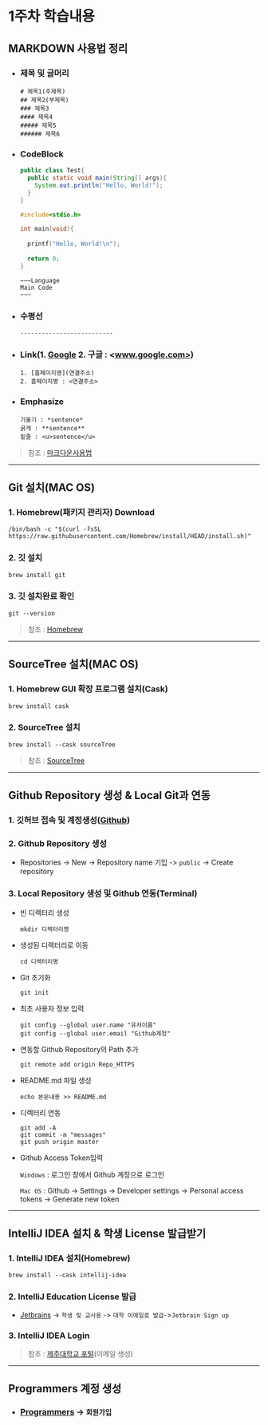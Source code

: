 # 1주차 학습내용

## MARKDOWN 사용법 정리

- ### 제목 및 글머리

    ~~~
    # 제목1(주제목)
    ## 제목2(부제목)
    ### 제목3
    #### 제목4
    ##### 제목5
    ###### 제목6
    ~~~

- ### CodeBlock

    ~~~java
    public class Test{
      public static void main(String[] args){
        System.out.println("Hello, World!");
      }
    }
    ~~~

    ~~~c
    #include<stdio.h>
    
    int main(void){
      
      printf("Hello, World!\n");
      
      return 0;
    }
    ~~~

    ~~~~Language
    ~~~Language
    Main Code
    ~~~
    ~~~~

- ### 수평선

    ~~~
    --------------------------
    ~~~

- ### Link(1. [Google](http:www.google.com) 2. 구글 : <www.google.com>)

    ~~~
    1. [홈페이지명](연결주소)
    2. 홈페이지명 : <연결주소>
    ~~~

    

- ### Emphasize

    ~~~
    기울기 : *sentence*
    굵게 : **sentence**
    밑줄 : <u>sentence</u>
    ~~~

> 참조 : [마크다운사용법](https://gist.github.com/ihoneymon/652be052a0727ad59601)

--------------------



## Git 설치(MAC OS)

### 1. Homebrew(패키지 관리자) Download

~~~
/bin/bash -c "$(curl -fsSL https://raw.githubusercontent.com/Homebrew/install/HEAD/install.sh)"
~~~

### 2. 깃 설치

~~~
brew install git
~~~

### 3. 깃 설치완료 확인

~~~
git --version
~~~

> 참조 : [Homebrew](https://brew.sh/index_ko)

---------------------------------------------



## SourceTree 설치(MAC OS)

### 1. Homebrew GUI 확장 프로그램 설치(Cask)

~~~
brew install cask
~~~

### 2. SourceTree 설치

~~~
brew install --cask sourceTree
~~~

> 참조 : [SourceTree](https://www.sourcetreeapp.com)

---------------------------



## Github Repository 생성 & Local Git과 연동

### 1. 깃허브 접속 및 계정생성([Github](https://github.com/))

### 2. Github Repository 생성

- Repositories -> New -> Repository name 기입 -> `public` -> Create repository

### 3. Local Repository 생성 및 Github 연동(Terminal)

- 빈 디렉터리 생성

    ~~~
    mkdir 디렉터리명
    ~~~

- 생성된 디렉터리로 이동

    ~~~
    cd 디렉터리명
    ~~~

- Git 초기화

    ~~~
    git init
    ~~~

- 최초 사용자 정보 입력

    ~~~
    git config --global user.name "유저이름"
    git config --global user.email "Github계정"
    ~~~

- 연동할 Github Repository의 Path 추가

    ~~~
    git remote add origin Repo_HTTPS
    ~~~

- README.md 파일 생성

    ~~~
    echo 본문내용 >> README.md
    ~~~

- 디렉터리 연동

    ~~~
    git add -A
    git commit -m "messages"
    git push origin master
    ~~~

- Github Access Token입력

    `Windows` : 로그인 창에서 Github 계정으로 로그인

    `Mac OS` : Github -> Settings -> Developer settings -> Personal access tokens -> Generate new token

----------------------



## IntelliJ IDEA 설치 & 학생 License 발급받기

### 1. IntelliJ IDEA 설치(Homebrew)

~~~
brew install --cask intellij-idea
~~~

### 2. IntelliJ Education License 발급

- [Jetbrains](https://www.jetbrains.com/ko-kr/community/education/#students) -> `학생 및 교사용` -> `대학 이메일로 발급`->`Jetbrain Sign up`

### 3. IntelliJ IDEA Login

> 참조 : [제주대학교 포털](https://portal.jejunu.ac.kr/user/login.face?destination=%2Fportal%2F)(이메일 생성)

---------------



## Programmers 계정 생성

- ### [Programmers](https://programmers.co.kr/?utm_source=google&utm_medium=cpc&utm_campaign=brand_prgms_pc&gclid=Cj0KCQjw39uYBhCLARIsAD_SzMSwbo-It90O37C4B4ElRR4S3vRRHTegYw9EgXc12Z3AhJN9mtuAjCUaAmPuEALw_wcB) -> `회원가입`
